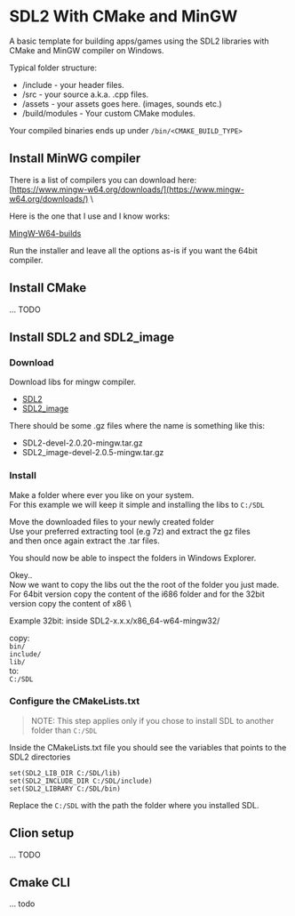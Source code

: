 # SDL2 With CMake and MinGW

A basic template for building apps/games using the SDL2 libraries with CMake and MinGW compiler on Windows.

Typical folder structure:
* /include - your header files. 
* /src - your source a.k.a. .cpp files. 
* /assets - your assets goes here. (images, sounds etc.) 
* /build/modules - Your custom CMake modules. 

Your compiled binaries ends up under `/bin/<CMAKE_BUILD_TYPE>`

## Install MinWG compiler

There is a list of compilers you can download here: \
[https://www.mingw-w64.org/downloads/](https://www.mingw-w64.org/downloads/) \

Here is the one that I use and I know works:

[MingW-W64-builds](https://sourceforge.net/projects/mingw-w64/files/Toolchains%20targetting%20Win32/Personal%20Builds/mingw-builds/installer/mingw-w64-install.exe/download)

Run the installer and leave all the options as-is if you want the 64bit compiler.  

## Install CMake

... TODO

## Install SDL2 and SDL2_image

### Download

Download libs for mingw compiler.

* [SDL2](https://www.libsdl.org/download-2.0.php)
* [SDL2_image](https://www.libsdl.org/projects/SDL_image/)

There should be some .gz files where the name is something like this:

* SDL2-devel-2.0.20-mingw.tar.gz
* SDL2_image-devel-2.0.5-mingw.tar.gz


### Install 

Make a folder where ever you like on your system. \
For this example we will keep it simple and installing the libs to `C:/SDL` 

Move the downloaded files to your newly created folder \
Use your preferred extracting tool (e.g 7z) and extract the gz files \
and then once again extract the .tar files.

You should now be able to inspect the folders in Windows Explorer. 

Okey..\
Now we want to copy the libs out the the root of the folder you just made. \
For 64bit version copy the content of the i686 folder and for the 32bit version copy the content of x86 \

Example 32bit: 
inside SDL2-x.x.x/x86_64-w64-mingw32/

copy: \
`bin/` \
`include/` \
`lib/` \
to: \
`C:/SDL`


### Configure the CMakeLists.txt 

> NOTE: This step applies only if you chose to install SDL to another folder than `C:/SDL`

Inside the CMakeLists.txt file you should see the variables that points to the SDL2 directories
```
set(SDL2_LIB_DIR C:/SDL/lib)
set(SDL2_INCLUDE_DIR C:/SDL/include)
set(SDL2_LIBRARY C:/SDL/bin)
```

Replace the `C:/SDL` with the path the folder where you installed SDL.   

## Clion setup

... TODO

## Cmake CLI

... todo